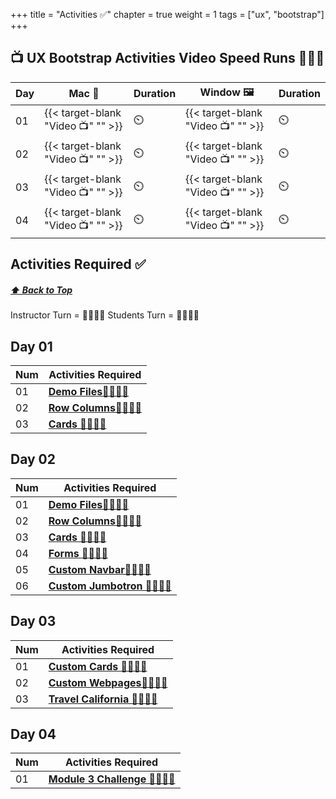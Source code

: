 +++
title = "Activities ✅"
chapter = true
weight = 1
tags = ["ux", "bootstrap"] 
+++

## 📺 UX Bootstrap Activities Video Speed Runs 🏃‍♀️🏃
| Day | Mac 🍎 | Duration    | Window 🖼️ | Duration |
| ------  | ------ | ----------- |---------  | --------- |
| 01  | {{< target-blank "Video 📺" "" >}}  |   ⏲️ |  {{< target-blank "Video 📺" "" >}}  |  ⏲️ |
| 02 | {{< target-blank "Video 📺" "" >}}  |    ⏲️ |  {{< target-blank "Video 📺" "" >}}  |   ⏲️ |
| 03 | {{< target-blank "Video 📺" "" >}}  |   ⏲️ |  {{< target-blank "Video 📺" "" >}}  |  ⏲️ |
| 04 | {{< target-blank "Video 📺" "" >}}  |   ⏲️ |  {{< target-blank "Video 📺" "" >}}  |  ⏲️ |

## Activities Required ✅
#####  [ ⬆️ Back to Top](#html-css-git-activities-video-speed-runs)
Instructor Turn = 👩‍🏫🧑‍🏫
Students Turn = 👩‍🎓👨‍🎓


## Day 01
| Num | Activities Required                                          |
| --- | ------------------------------------------------------------ | 
| 01  | **[Demo Files👩‍🏫🧑‍🏫](./day-01/01-demo-files)**   |
| 02  | **[Row Columns👩‍🎓👨‍🎓](./day-01/02-get-started-bootrap)**   |
| 03  | **[Cards 👩‍🎓👨‍🎓](./day-01/03-navbar)**   |


## Day 02
| Num | Activities Required                                          |
| --- | ------------------------------------------------------------ | 
| 01  | **[Demo Files👩‍🏫🧑‍🏫](./day-02/01-demo-files)**   |
| 02  | **[Row Columns👩‍🎓👨‍🎓](./day-02/02-row-columns)**   |
| 03  | **[Cards 👩‍🎓👨‍🎓](./day-02/03-cards)**   |
| 04  | **[Forms 👩‍🎓👨‍🎓](./day-02/04-forms)**   |
| 05  | **[Custom Navbar👩‍🎓👨‍🎓](./day-02/05-custom-navbar)**   |
| 06  | **[Custom Jumbotron 👩‍🎓👨‍🎓](./day-02/06-custom-jumbotron)**   |


## Day 03
| Num | Activities Required                                          |
| --- | ------------------------------------------------------------ | 
| 01  | **[Custom Cards 👩‍🏫🧑‍🏫](./day-03/01-custom-cards)**   |
| 02  | **[Custom Webpages👩‍🎓👨‍🎓](./day-03/02-custom-webpages)**   |
| 03  | **[ Travel California 👩‍🎓👨‍🎓](./day-03/03-travel-california)**   |


## Day 04 
| Num | Activities Required                                          |
| --- | ------------------------------------------------------------ 
| 01  | **[Module 3 Challenge 👩‍🎓👨‍🎓](./day-04/challenge)**   |
